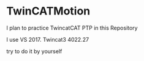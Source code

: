 # TwinCATMotion
I plan to practice TwincatCAT PTP in this Repository

I use VS 2017. Twincat3 4022.27

try to do it by yourself
